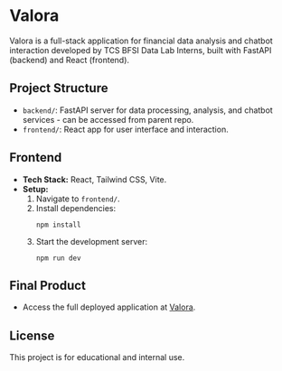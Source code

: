 # Valora
Valora is a full-stack application for financial data analysis and chatbot interaction developed by TCS BFSI Data Lab Interns, built with FastAPI (backend) and React (frontend).
 
## Project Structure
- `backend/`: FastAPI server for data processing, analysis, and chatbot services - can be accessed from parent repo.
- `frontend/`: React app for user interface and interaction.

## Frontend
- **Tech Stack:** React, Tailwind CSS, Vite.
- **Setup:**
  1. Navigate to `frontend/`.
  2. Install dependencies:
     ```
     npm install
     ```
  3. Start the development server:
     ```
     npm run dev
     ```
     
## Final Product
- Access the full deployed application at [Valora](https://valoranalytics-995650517009.europe-west1.run.app/).

## License
This project is for educational and internal use.
